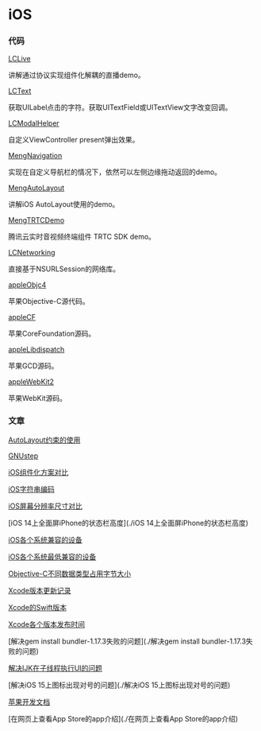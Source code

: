 # iOS

### 代码

[LCLive](https://github.com/mlcldh/LCLive)

讲解通过协议实现组件化解耦的直播demo。

[LCText](https://github.com/mlcldh/LCText)

获取UILabel点击的字符。获取UITextField或UITextView文字改变回调。

[LCModalHelper](https://github.com/mlcldh/LCModalHelper)

自定义ViewController present弹出效果。

[MengNavigation](https://github.com/mlcldh/MengNavigation)

实现在自定义导航栏的情况下，依然可以左侧边缘拖动返回的demo。

[MengAutoLayout](https://github.com/mlcldh/MengAutoLayout)

讲解iOS AutoLayout使用的demo。

[MengTRTCDemo](https://github.com/mlcldh/MengTRTCDemo)

腾讯云实时音视频终端组件 TRTC SDK demo。

[LCNetworking](https://github.com/mlcldh/LCNetworking)

直接基于NSURLSession的网络库。

[appleObjc4](https://github.com/mlcldh/appleObjc4)

苹果Objective-C源代码。

[appleCF](https://github.com/mlcldh/appleCF)

苹果CoreFoundation源码。

[appleLibdispatch](https://github.com/mlcldh/appleLibdispatch)

苹果GCD源码。

[appleWebKit2](https://github.com/mlcldh/appleWebKit2)

苹果WebKit源码。

### 文章

[AutoLayout约束的使用](./AutoLayout约束的使用)

[GNUstep](./GNUstep)

[iOS组件化方案对比](https://github.com/mlcldh/LCLive/blob/master/iOS%E7%BB%84%E4%BB%B6%E5%8C%96%E6%96%B9%E6%A1%88%E5%AF%B9%E6%AF%94.md)

[iOS字符串编码](./iOS字符串编码)

[iOS屏幕分辨率尺寸对比](./iOS屏幕分辨率尺寸对比)

[iOS 14上全面屏iPhone的状态栏高度](./iOS 14上全面屏iPhone的状态栏高度)

[iOS各个系统兼容的设备](./iOS各个系统兼容的设备)

[iOS各个系统最低兼容的设备](./iOS各个系统最低兼容的设备)

[Objective-C不同数据类型占用字节大小](./Objective-C不同数据类型占用字节大小)

[Xcode版本更新记录](./Xcode版本更新记录)

[Xcode的Swift版本](./Xcode的Swift版本)

[Xcode各个版本发布时间](./Xcode各个版本发布时间)

[解决gem install bundler-1.17.3失败的问题](./解决gem install bundler-1.17.3失败的问题)

[解决IJK在子线程执行UI的问题](./解决IJK在子线程执行UI的问题)

[解决iOS 15上图标出现对号的问题](./解决iOS 15上图标出现对号的问题)

[苹果开发文档](./苹果开发文档)

[在网页上查看App Store的app介绍](./在网页上查看App Store的app介绍)

